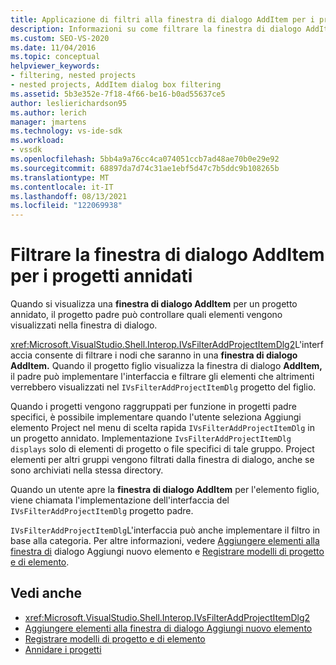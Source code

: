 ```yaml
---
title: Applicazione di filtri alla finestra di dialogo AddItem per i progetti annidati | Microsoft Docs
description: Informazioni su come filtrare la finestra di dialogo AddItem per un progetto annidato in Visual Studio implementando l'interfaccia IVsFilterAddProjectItemDlg del progetto padre.
ms.custom: SEO-VS-2020
ms.date: 11/04/2016
ms.topic: conceptual
helpviewer_keywords:
- filtering, nested projects
- nested projects, AddItem dialog box filtering
ms.assetid: 5b3e352e-7f18-4f66-be16-b0ad55637ce5
author: leslierichardson95
ms.author: lerich
manager: jmartens
ms.technology: vs-ide-sdk
ms.workload:
- vssdk
ms.openlocfilehash: 5bb4a9a76cc4ca074051ccb7ad48ae70b0e29e92
ms.sourcegitcommit: 68897da7d74c31ae1ebf5d47c7b5ddc9b108265b
ms.translationtype: MT
ms.contentlocale: it-IT
ms.lasthandoff: 08/13/2021
ms.locfileid: "122069938"
---
```

# <a name="filter-the-additem-dialog-box-for-nested-projects"></a>Filtrare la finestra di dialogo AddItem per i progetti annidati
Quando si visualizza una **finestra di dialogo AddItem** per un progetto annidato, il progetto padre può controllare quali elementi vengono visualizzati nella finestra di dialogo.

 <xref:Microsoft.VisualStudio.Shell.Interop.IVsFilterAddProjectItemDlg2>L'interfaccia consente di filtrare i nodi che saranno in una **finestra di dialogo AddItem.** Quando il progetto figlio visualizza la finestra di dialogo **AddItem,** il padre può implementare l'interfaccia e filtrare gli elementi che altrimenti verrebbero visualizzati nel `IVsFilterAddProjectItemDlg` progetto del figlio.

 Quando i progetti vengono raggruppati per funzione in progetti padre specifici, è possibile implementare quando l'utente seleziona Aggiungi elemento Project nel menu di scelta rapida `IVsFilterAddProjectItemDlg` in un progetto annidato.  Implementazione `IvsFilterAddProjectItemDlg displays` solo di elementi di progetto o file specifici di tale gruppo. Project elementi per altri gruppi vengono filtrati dalla finestra di dialogo, anche se sono archiviati nella stessa directory.

 Quando un utente apre la **finestra di dialogo AddItem** per l'elemento figlio, viene chiamata l'implementazione dell'interfaccia del `IVsFilterAddProjectItemDlg` progetto padre.

 `IVsFilterAddProjectItemDlg`L'interfaccia può anche implementare il filtro in base alla categoria. Per altre informazioni, vedere [Aggiungere elementi alla finestra di](../../extensibility/internals/adding-items-to-the-add-new-item-dialog-boxes.md) dialogo Aggiungi nuovo elemento e [Registrare modelli di progetto e di elemento](../../extensibility/internals/registering-project-and-item-templates.md).

## <a name="see-also"></a>Vedi anche
- <xref:Microsoft.VisualStudio.Shell.Interop.IVsFilterAddProjectItemDlg2>
- [Aggiungere elementi alla finestra di dialogo Aggiungi nuovo elemento](../../extensibility/internals/adding-items-to-the-add-new-item-dialog-boxes.md)
- [Registrare modelli di progetto e di elemento](../../extensibility/internals/registering-project-and-item-templates.md)
- [Annidare i progetti](../../extensibility/internals/nesting-projects.md)
